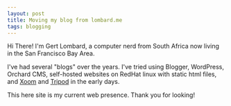 ```yaml
---
layout: post
title: Moving my blog from lombard.me
tags: blogging
---
```


Hi There! I'm Gert Lombard, a computer nerd from South Africa now living in the San Francisco Bay Area.

I've had several "blogs" over the years. I've tried using Blogger, WordPress, Orchard CMS,
self-hosted websites on RedHat linux with static html files, and [Xoom][xoom] and
[Tripod][tripod] in the early days.

This here site is my current web presence. Thank you for looking!

[xoom]: https://en.wikipedia.org/wiki/Xoom_(web_hosting)
[tripod]: https://en.wikipedia.org/wiki/Tripod.com

